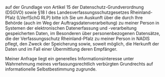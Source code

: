 auf der Grundlage von Artikel 15 der Datenschutz-Grundverordnung (DSGVO) sowie
§18 I des Landesverfassungsschutzgesetzes Rheinland-Pfalz (LVerfSchG RLP)
bitte ich Sie um Auskunft über die durch Ihre Behörde (auch im Weg der Auftragsdatenverarbeitung)
zu meiner Person in Systemen der elektronischen Datenerfassung und -verarbeitung
gespeicherten Daten, im Besonderen über personenbezogenen Datensätze, die der
Verfassungsschutz Rheinland-Pfalz zu meiner Person in NADIS pflegt, den Zweck der
Speicherung sowie, soweit möglich, die Herkunft der Daten und im Fall einer
Übermittlung deren Empfänger.

Meiner Anfrage liegt ein generelles Informationsinteresse unter Wahrnehmung
meines verfassungsrechtlich verbürgten Grundrechts auf informationelle
Selbstbestimmung zugrunde.
